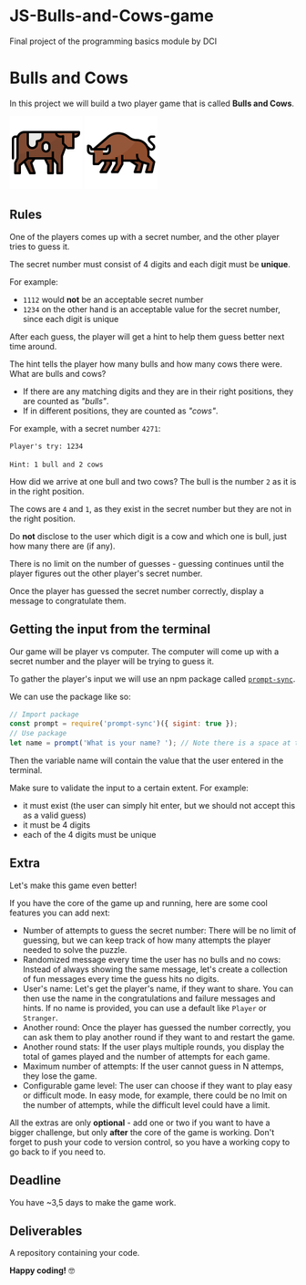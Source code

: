 # JS-Bulls-and-Cows-game

Final project of the programming basics module by DCI

# Bulls and Cows

In this project we will build a two player game that is called **Bulls and Cows**.

![cow icon](assets/cow.svg) ![bull icon](assets/bull.svg)

## Rules

One of the players comes up with a secret number, and the other player tries to guess it.

The secret number must consist of 4 digits and each digit must be **unique**.

For example:

-   `1112` would **not** be an acceptable secret number
-   `1234` on the other hand is an acceptable value for the secret number, since each digit is unique

After each guess, the player will get a hint to help them guess better next time around.

The hint tells the player how many bulls and how many cows there were. What are bulls and cows?

-   If there are any matching digits and they are in their right positions, they are counted as _"bulls"_.
-   If in different positions, they are counted as _"cows"_.

For example, with a secret number `4271`:

>

    Player's try: 1234

    Hint: 1 bull and 2 cows

How did we arrive at one bull and two cows?
The bull is the number `2` as it is in the right position.

The cows are `4` and `1`, as they exist in the secret number but they are not in the right position.

Do **not** disclose to the user which digit is a cow and which one is bull, just how many there are (if any).

There is no limit on the number of guesses - guessing continues until the player figures out the other player's secret number.

Once the player has guessed the secret number correctly, display a message to congratulate them.

## Getting the input from the terminal

Our game will be player vs computer. The computer will come up with a secret number and the player will be trying to guess it.

To gather the player's input we will use an npm package called [`prompt-sync`](https://github.com/heapwolf/prompt-sync).

We can use the package like so:

```js
// Import package
const prompt = require('prompt-sync')({ sigint: true });
// Use package
let name = prompt('What is your name? '); // Note there is a space at the end, so the input does not stick to the question
```

Then the variable name will contain the value that the user entered in the terminal.

Make sure to validate the input to a certain extent. For example:

-   it must exist (the user can simply hit enter, but we should not accept this as a valid guess)
-   it must be 4 digits
-   each of the 4 digits must be unique

## Extra

Let's make this game even better!

If you have the core of the game up and running,
here are some cool features you can add next:

-   Number of attempts to guess the secret number: There will be no limit of guessing, but we can keep track of how many attempts the player needed to solve the puzzle.
-   Randomized message every time the user has no bulls and no cows: Instead of always showing the same message, let's create a collection of fun messages every time the guess hits no digits.
-   User's name: Let's get the player's name, if they want to share. You can then use the name in the congratulations and failure messages and hints. If no name is provided, you can use a default like `Player` or `Stranger`.
-   Another round: Once the player has guessed the number correctly, you can ask them to play another round if they want to and restart the game.
-   Another round stats: If the user plays multiple rounds, you display the total of games played and the number of attempts for each game.
-   Maximum number of attempts: If the user cannot guess in N attemps, they lose the game.
-   Configurable game level: The user can choose if they want to play easy or difficult mode. In easy mode, for example, there could be no lmit on the number of attempts, while the difficult level could have a limit.

All the extras are only **optional** - add one or two if you want to have a bigger challenge, but only **after** the core of the game is working. Don't forget to push your code to version control, so you have a working copy to go back to if you need to.

## Deadline

You have ~3,5 days to make the game work.

## Deliverables

A repository containing your code.

**Happy coding!** 🤓
